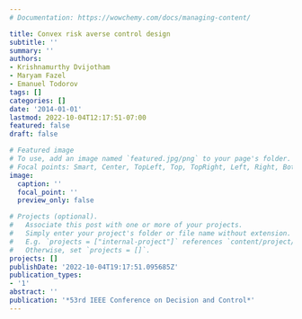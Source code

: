 ```yaml
---
# Documentation: https://wowchemy.com/docs/managing-content/

title: Convex risk averse control design
subtitle: ''
summary: ''
authors:
- Krishnamurthy Dvijotham
- Maryam Fazel
- Emanuel Todorov
tags: []
categories: []
date: '2014-01-01'
lastmod: 2022-10-04T12:17:51-07:00
featured: false
draft: false

# Featured image
# To use, add an image named `featured.jpg/png` to your page's folder.
# Focal points: Smart, Center, TopLeft, Top, TopRight, Left, Right, BottomLeft, Bottom, BottomRight.
image:
  caption: ''
  focal_point: ''
  preview_only: false

# Projects (optional).
#   Associate this post with one or more of your projects.
#   Simply enter your project's folder or file name without extension.
#   E.g. `projects = ["internal-project"]` references `content/project/deep-learning/index.md`.
#   Otherwise, set `projects = []`.
projects: []
publishDate: '2022-10-04T19:17:51.095685Z'
publication_types:
- '1'
abstract: ''
publication: '*53rd IEEE Conference on Decision and Control*'
---
```

